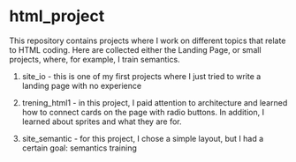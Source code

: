 ﻿# html_project
 
This repository contains projects where I work on different topics that relate to HTML coding. Here are collected either the Landing Page, or small projects, where, for example, I train semantics.

1) site_io - this is one of my first projects where I just tried to write a landing page with no experience

2) trening_html1 - in this project, I paid attention to architecture and learned how to connect cards on the page with radio buttons. In addition, I learned about sprites and what they are for.

3) site_semantic - for this project, I chose a simple layout, but I had a certain goal: semantics training
